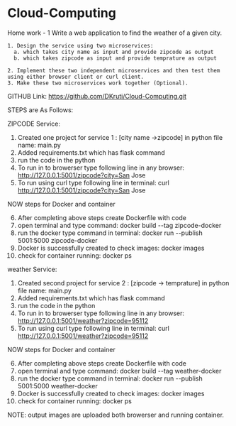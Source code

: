 # Cloud-Computing 
Home work - 1 Write a web application to find the weather of a given city. 

    1. Design the service using two microservices: 
      a. which takes city name as input and provide zipcode as output
      b. which takes zipcode as input and provide temprature as output

    2. Implement these two independent microservices and then test them using either browser client or curl client.
    3. Make these two microservices work together (Optional).

GITHUB Link: https://github.com/DKruti/Cloud-Computing.git

STEPS are As Follows:

ZIPCODE Service:
1. Created one project for service 1 : [city name ->zipcode] in python file name: main.py
2. Added requirements.txt which has flask command
3. run the code in the python
4. To run in to browerser type following line in any browser:
   http://127.0.0.1:5001/zipcode?city=San Jose
5. To run using curl type following line in terminal:
   curl http://127.0.0.1:5001/zipcode?city=San Jose
 
NOW steps for Docker and container

 6. After completing above steps create Dockerfile with code
 7. open terminal and type command: docker build --tag zipcode-docker
 8. run the docker type command in terminal: docker run --publish 5001:5000 zipcode-docker
 9. Docker is successfully created to check images: docker images
 10. check for container running: docker ps
   
weather Service:
1. Created second project for service 2 : [zipcode -> temprature] in python file name: main.py
2. Added requirements.txt which has flask command
3. run the code in the python
4. To run in to browerser type following line in any browser:
   http://127.0.0.1:5001/weather?zipcode=95112
5. To run using curl type following line in terminal:
   curl http://127.0.0.1:5001/weather?zipcode=95112

NOW steps for Docker and container
 
 6. After completing above steps create Dockerfile with code
 7. open terminal and type command: docker build --tag weather-docker
 8. run the docker type command in terminal: docker run --publish 5001:5000 weather-docker
 9. Docker is successfully created to check images: docker images
 10. check for container running: docker ps

NOTE: output images are uploaded both browerser and running container.
